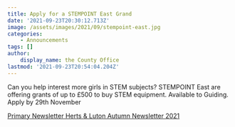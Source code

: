 ```yaml
---
title: Apply for a STEMPOINT East Grand
date: '2021-09-23T20:30:12.713Z'
image: /assets/images/2021/09/stempoint-east.jpg
categories:
    - Announcements
tags: []
author:
    display_name: the County Office
lastmod: '2021-09-23T20:54:04.204Z'
---
```


Can you help interest more girls in STEM subjects?  STEMPOINT East are offering grants of up to £500 to buy STEM equipment.  Available to Guiding. Apply by 29th November

<a href="https://documentcloud.adobe.com/link/review?uri=urn:aaid:scds:US:e6ea1209-e815-41c4-9cad-9ae9f18014a0#pageNum=1" class="btn-gg"><i class="fa fa-file-pdf-o"></i> Primary Newsletter Herts & Luton Autumn Newsletter 2021</a>
